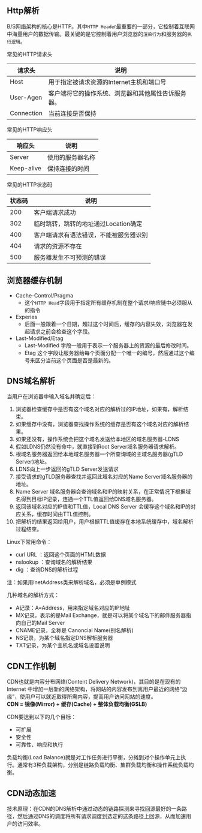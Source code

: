 Http解析
------------
B/S网络架构的核心是HTTP。其中`HTTP Heade`r最重要的一部分，它控制着互联网中海量用户的数据传输。最关键的是它控制着用户浏览器的`渲染行为`和服务器的`执行逻辑`。  

常见的HTTP请求头  

请求头  |说明  
-----  |------  
Host   |用于指定被请求资源的Internet主机和端口号  
User-Agen |客户端将它的操作系统、浏览器和其他属性告诉服务器。  
Connection |当前连接是否保持

常见的HTTP响应头

响应头  |说明  
----   |-----  
Server |使用的服务器名称  
Keep-alive  |保持连接的时间  

常见的HTTP状态码

状态码  |说明
----   |----
200    |客户端请求成功
302    |临时跳转，跳转的地址通过Location确定
400    |客户端请求有语法错误，不能被服务器识别
404    |请求的资源不存在
500    |服务器发生不可预测的错误


浏览器缓存机制
-----------

* Cache-Control/Pragma
	* 这个`HTTP Head`字段用于指定所有缓存机制在整个请求/响应链中必须服从的指令
* Experies
	* 后面一般跟着一个日期，超过这个时间后，缓存的内容失效，浏览器在发起请求之前会检查这个字段。
* Last-Modified/Etag
	* Last-Modified 字段一般用于表示一个服务器上的资源的最后修改时间。
	* Etag 这个字段让服务器给每个页面分配一个唯一的编号，然后通过这个编号来区分当前这个页面是否是最新的。

DNS域名解析
------------
当用户在浏览器中输入域名并确定后：
1. 浏览器检查缓存中是否有这个域名对应的解析过的IP地址，如果有，解析结束。
2. 如果缓存中没有，浏览器查找操作系统的缓存是否有这个域名对应的解析结果。
3. 如果还没有，操作系统会把这个域名发送给本地区的域名服务器-LDNS
4. 假如LDNS仍然没有命中，就直接到Root Server域名服务器请求解析。
5. 根域名服务器返回给本地域名服务器一个所查询域的主域名服务器(gTLD Server)地址。
6. LDNS向上一步返回的gTLD Server发送请求
7. 接受请求的gTLD服务器查找并返回此域名对应的Name Server域名服务器的地址。
8. Name Server 域名服务器会查询域名和IP的映射关系，在正常情况下根据域名得到目标IP记录，连通一个TTL值返回给DNS域名服务器。
9. 返回该域名对应的IP值和TTL值，Local DNS Server 会缓存这个域名和IP的对应关系，缓存时间由TTL值控制。
10. 把解析的结果返回给用户，用户根据TTL值缓存在本地系统缓存中，域名解析过程结束。

Linux下常用命令：

* curl URL ：返回这个页面的HTML数据
* nslookup ：查询域名的解析结果
* dig ：查询DNS的解析过程

注：如果用InetAddress类来解析域名，必须是单例模式

几种域名的解析方式：

* A记录：A=Address，用来指定域名对应的IP地址
* MX记录，表示的是Mail Exchange，就是可以将某个域名下的邮件服务器指向自己的Mail Server
* CNAME记录，全称是 Canoncial Name(别名解析)
* NS记录，为某个域名指定DNS解析服务器
* TXT记录，为某个主机名或域名设置说明


CDN工作机制
-----------
CDN也就是内容分布网络(Content Delivery Network)，其目的是在现有的 Internet 中增加一层新的网络架构，将网站的内容发布到离用户最近的网络“边缘”，使用户可以就近取得所需内容，提高用户访问网站的速度。  
**CDN = 镜像(Mirror) + 缓存(Cache) + 整体负载均衡(GSLB)**

CDN要达到以下的几个目标：

* 可扩展
* 安全性
* 可靠性、响应和执行

负载均衡(Load Balance)就是对工作任务进行平衡，分摊到对个操作单元上执行。通常有3种负载架构，分别是链路负载均衡、集群负载均衡和操作系统负载均衡。

CDN动态加速
---------------
技术原理：在CDN的DNS解析中通过动态的链路探测来寻找回源最好的一条路径，然后通过DNS的调度将所有请求调度到选定的这条路径上回源，从而加速用户的访问效率。